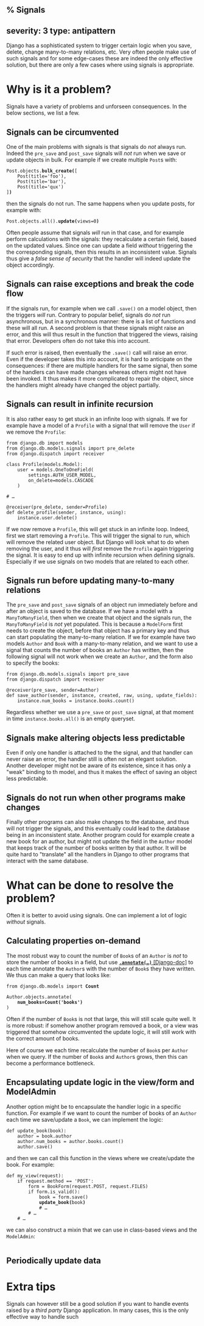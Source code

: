 % Signals
---
severity: 3
type: antipattern
---

Django has a sophisticated system to trigger certain logic when
you save, delete, change many-to-many relations, etc. Very often
people make use of such signals and for some edge-cases these are
indeed the only effective solution, but there are only a few cases
where using signals is appropriate.

# Why is it a problem?

Signals have a variety of problems and unforseen consequences. In the below sections, we list a few.

## Signals can be circumvented

One of the main problems with signals is that signals do *not* always run.
Indeed the `pre_save` and `post_save` signals will *not* run when we save
or update objects in bulk. For example if we create multiple `Post`s with:

<pre class="python"><code>Post.objects.<b>bulk_create(</b>[
    Post(title='foo'),
    Post(title='bar'),
    Post(title='qux')
]<b>)</b></code></pre>

then the signals do not run. The same happens when you update posts, for example
with:

<pre class="python"><code>Post.objects.all().<b>update(</b>views=0<b>)</b></code></pre>

Often people assume that signals *will* run in that case, and for example
perform calculations with the signals: they recalculate a certain field, based
on the updated values. Since one can update a field *without* triggering the
the corresponding signals, then this results in an inconsistent value. Signals
thus give a *false sense of security* that the handler will indeed update the
object accordingly.

## Signals can raise exceptions and break the code flow

If the signals run, for example when we call `.save()` on a model object, then
the triggers *will* run. Contrary to popular belief, signals do *not* run asynchronous,
but in a synchronous manner: there is a list of functions and these will all run.
A second problem is that these signals might raise an error, and this will thus
result in the function that triggered the views, raising that error.
Developers often do not take this into account.

If such error is raised, then eventually the `.save()` call will raise an error. Even if
the developer takes this into account, it is hard to anticipate on the consequences: if there
are multiple handlers for the same signal, then some of the handlers can have made changes
whereas others might not have been invoked. It thus makes it more complicated to repair
the object, since the handlers might already have changed the object partially.

## Signals can result in infinite recursion

It is also rather easy to get stuck in an infinite loop with signals. If we for example have a model of a
`Profile` with a signal that will remove the `User` if we remove the `Profile`:

<pre class="python"><code>from django.db import models
from django.db.models.signals import pre_delete
from django.dispatch import receiver

class Profile(models.Model):
    user = models.OneToOneField(
        settings.AUTH_USER_MODEL,
        on_delete=models.CASCADE
    )

# &hellip;

@receiver(pre_delete, sender=Profile)
def delete_profile(sender, instance, using):
    instance.user.delete()</code></pre>

If we now remove a `Profile`, this will get stuck in an infinite loop. Indeed, first we start
removing a `Profile`. This will trigger the signal to run, which will remove the related user object.
But Django will look what to do when removing the user, and it thus will *first* remove the `Profile` again
triggering the signal. It is easy to end up with infinite recursion when defining signals. Especially if we
use signals on two models that are related to each other.

## Signals run before updating many-to-many relations

The `pre_save` and `post_save` signals of an object run immediately before and after an object
is saved to the database. If we have a model with a `ManyToManyField`, then when we create that
object and the signals run, the `ManyToManyField` is *not* yet populated. This is because a `ModelForm`
first needs to create the object, before that object has a primary key and thus can start populating
the many-to-many relation. If we for example have two models `Author` and `Book` with a many-to-many
relation, and we want to use a signal that counts the number of books an `Author` has written, then the
following signal will not work when we create an `Author`, and the form also to specify the books:

<pre class="python"><code>from django.db.models.signals import pre_save
from django.dispatch import receiver

@receiver(pre_save, sender=Author)
def save_author(sender, instance, created, raw, using, update_fields):
    instance.num_books = instance.books.count()</code></pre>

Regardless whether we use a `pre_save` or `post_save` signal, at that moment in time `instance.books.all()`
is an empty queryset.

## Signals make altering objects less predictable

Even if only one handler is attached to the the signal, and that handler can never raise an error,
the handler still is often not an elegant solution. Another developer might not be aware of its existence,
since it has only a "weak" binding to th model, and thus it makes the effect of saving an object less
predictable.

## Signals do not run when other programs make changes

Finally other programs can also make changes to the database, and thus will not trigger the signals,
and this eventually could lead to the database being in an inconsistent state. Another program could for
example create a new book for an author, but might not update the field in the `Author` model that keeps
track of the number of books written by that author. It will be quite hard to "translate" all the handlers
in Django to other programs that interact with the same database.

# What can be done to resolve the problem?

Often it is better to avoid using signals. One can implement a lot of logic *without* signals.

## Calculating properties on-demand

The most robust way to count the number of `Book`s of an `Author` is *not* to store the number of books in
a field, but use [**<code>.annotate(&hellip;)</code>** [Django-doc]](https://docs.djangoproject.com/en/dev/ref/models/querysets/#annotate)
to each time annotate the `Author`s with the number of `Book`s they have written. We thus can make a query
that looks like:

<pre class="python3"><code>from django.db.models import <b>Count</b>

Author.objects.annotate(
    <b>num_books=Count('books')</b>
)</code></pre>

Often if the number of `Book`s is not that large, this will still scale quite well. It is more robust: if somehow
another program removed a book, or a view was triggered that somehow circumvented the update logic, it will
still work with the correct amount of books.

Here of course we each time recalculate the number of `Book`s per `Author` when we query. If the number of `Book`s
and `Author`s grows, then this can become a performance bottleneck.

## Encapsulating update logic in the view/form and ModelAdmin

Another option might be to encapsulate the handler logic in a specific function. For example if we want to count the number of
books of an `Author` each time we save/update a `Book`, we can implement the logic:

```python3
def update_book(book):
    author = book.author
    author.num_books = author.books.count()
    author.save()
```

and then we can call this function in the views where we create/update the book. For example:

<pre class="python"><code>def my_view(request):
    if request.method == 'POST':
        form = BookForm(request.POST, request.FILES)
        if form.is_valid():
            book = form.save()
            <b>update_book(</b>book<b>)</b>
            # &hellip;
        # &hellip;
    # &hellip;</code></pre>

we can also construct a mixin that we can use in class-based views and the `ModelAdmin`:

```
```

## Periodically update data


# Extra tips

Signals can however still be a good solution if you want to handle events raised by a *third party* Django application.
In many cases, this is the only effective way to handle such 
